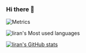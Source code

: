 ### Hi there 👋

<!--
**liranuxx/liranuxx** is a ✨ _special_ ✨ repository because its `README.md` (this file) appears on your GitHub profile.

Here are some ideas to get you started:

- 🔭 I’m currently working on ...
- 🌱 I’m currently learning ...
- 👯 I’m looking to collaborate on ...
- 🤔 I’m looking for help with ...
- 💬 Ask me about ...
- 📫 How to reach me: ...
- 😄 Pronouns: ...
- ⚡ Fun fact: ...
-->

![Metrics](https://metrics.lecoq.io/liranuxx?template=classic&config.timezone=Asia%2FShanghai)

![liran's Most used languages](https://github-readme-stats.vercel.app/api/top-langs/?username=liranuxx&layout=compact&hide_border=true&langs_count=10)

[![liran's GitHub stats](https://github-readme-stats.vercel.app/api?username=liranuxx)](https://github.com/anuraghazra/github-readme-stats)
